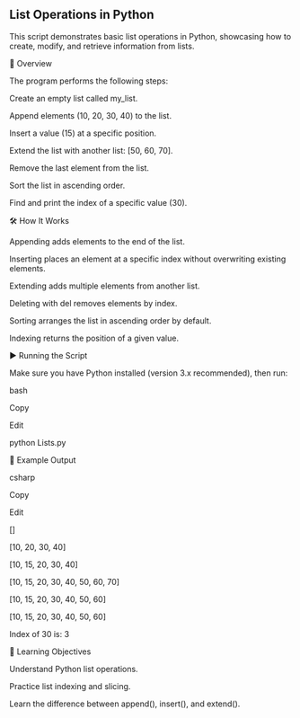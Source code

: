 ## List Operations in Python

This script demonstrates basic list operations in Python, showcasing how to create, modify, and retrieve information from lists.

📜 Overview

The program performs the following steps:

Create an empty list called my_list.

Append elements (10, 20, 30, 40) to the list.

Insert a value (15) at a specific position.

Extend the list with another list: [50, 60, 70].

Remove the last element from the list.

Sort the list in ascending order.

Find and print the index of a specific value (30).

🛠 How It Works

Appending adds elements to the end of the list.

Inserting places an element at a specific index without overwriting existing elements.

Extending adds multiple elements from another list.

Deleting with del removes elements by index.

Sorting arranges the list in ascending order by default.

Indexing returns the position of a given value.

▶️ Running the Script

Make sure you have Python installed (version 3.x recommended), then run:

bash

Copy

Edit

python Lists.py

📌 Example Output

csharp

Copy

Edit

[]

[10, 20, 30, 40]

[10, 15, 20, 30, 40]

[10, 15, 20, 30, 40, 50, 60, 70]

[10, 15, 20, 30, 40, 50, 60]

[10, 15, 20, 30, 40, 50, 60]

Index of 30 is: 3

🎯 Learning Objectives

Understand Python list operations.

Practice list indexing and slicing.

Learn the difference between append(), insert(), and extend().
